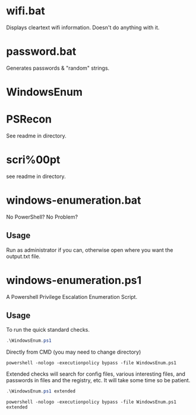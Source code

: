 # wifi.bat
Displays cleartext wifi information.  Doesn't do anything with it.

# password.bat
Generates passwords & "random" strings.

# WindowsEnum

# PSRecon
See readme in directory.

# scri%00pt
see readme in directory.

# windows-enumeration.bat
No PowerShell?  No Problem?

## Usage

Run as administrator if you can, otherwise open where you want the output.txt file.

# windows-enumeration.ps1
A Powershell Privilege Escalation Enumeration Script.

## Usage

To run the quick standard checks.

```powershell
.\WindowsEnum.ps1
```

Directly from CMD (you may need to change directory)

```
powershell -nologo -executionpolicy bypass -file WindowsEnum.ps1
```

Extended checks will search for config files, various interesting files, and passwords in files and the registry, etc. It will take some time so be patient.

```powershell
.\WindowsEnum.ps1 extended
```

```
powershell -nologo -executionpolicy bypass -file WindowsEnum.ps1 extended
```

